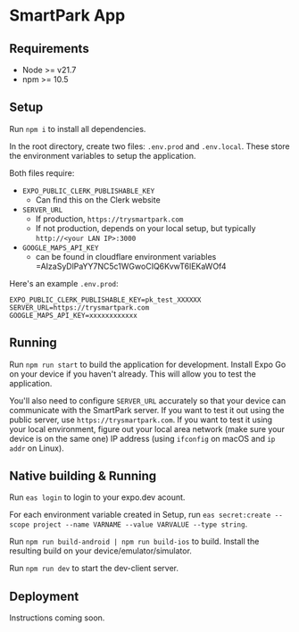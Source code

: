 # SmartPark App

## Requirements
- Node >= v21.7
- npm >= 10.5

## Setup
Run `npm i` to install all dependencies. 

In the root directory, create two files: `.env.prod` and `.env.local`. These
store the environment variables to setup the application.

Both files require:
- `EXPO_PUBLIC_CLERK_PUBLISHABLE_KEY`
    - Can find this on the Clerk website
- `SERVER_URL`
    - If production, `https://trysmartpark.com`
    - If not production, depends on your local setup, but typically
      `http://<your LAN IP>:3000`
- `GOOGLE_MAPS_API_KEY`
    - can be found in cloudflare environment variables
=AIzaSyDlPaYY7NC5c1WGwoCIQ6KvwT6lEKaWOf4

Here's an example `.env.prod`:
```
EXPO_PUBLIC_CLERK_PUBLISHABLE_KEY=pk_test_XXXXXX
SERVER_URL=https://trysmartpark.com
GOOGLE_MAPS_API_KEY=xxxxxxxxxxxx
```

## Running
Run `npm run start` to build the application for development. Install Expo Go
on your device if you haven't already. This will allow you to test the
application.

You'll also need to configure `SERVER_URL` accurately so that your device can
communicate with the SmartPark server. If you want to test it out using the
public server, use `https://trysmartpark.com`. If you want to test it using
your local environment, figure out your local area network (make sure your
device is on the same one) IP address (using `ifconfig` on macOS and `ip addr`
on Linux). 

## Native building & Running
Run `eas login` to login to your expo.dev acount.

For each environment variable created in Setup, run `eas secret:create --scope project --name VARNAME --value VARVALUE --type string`.

Run `npm run build-android | npm run build-ios` to build. Install the resulting build on your device/emulator/simulator.

Run `npm run dev` to start the dev-client server.

## Deployment
Instructions coming soon.
